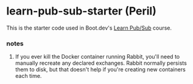 # learn-pub-sub-starter (Peril)

This is the starter code used in Boot.dev's [Learn Pub/Sub](https://learn.boot.dev/learn-pub-sub) course.

### notes
<ol>
    <li>
        If you ever kill the Docker container running Rabbit, you'll need to manually recreate any declared exchanges. 
        Rabbit normally persists them to disk, but that doesn't help if you're creating new containers each time.
    </li>
</ol>
